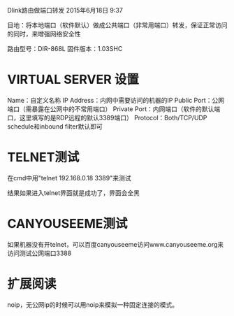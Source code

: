 Dlink路由做端口转发
2015年6月18日
9:37
 
目地：将本地端口（软件默认）做成公共端口（非常用端口）转发，保证正常访问的同时，来增强网络安全性
 

 
路由型号：DIR-868L
固件版本：1.03SHC
 
VIRTUAL SERVER 设置
==============================================================================
Name：自定义名称
IP Address：内网中需要访问的机器的IP
Public Port：公网端口（需暴露在公网中的不常用端口）
Private Port：内网端口（软件的默认端口，这里填写的是RDP远程的默认3389端口）
Protocol：Both/TCP/UDP
schedule和inbound filter默认即可
 
TELNET测试
==============================================================================
在cmd中用"telnet 192.168.0.18 3389"来测试

 
结果如果进入telnet界面就是成功了，界面会全黑

 
 CANYOUSEEME测试
=============================================================================
如果机器没有开telnet，可以百度canyouseeme访问www.canyouseeme.org来访问测试公网端口3388

 
 
扩展阅读
===============================================================================
noip，无公网ip的时候可以用noip来模拟一种固定连接的模式。

